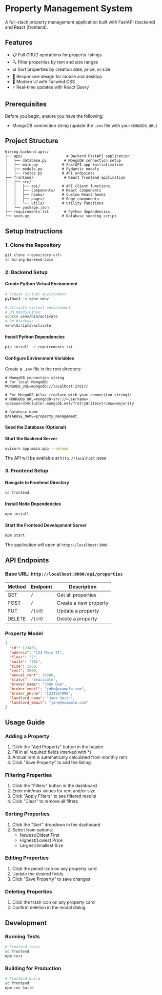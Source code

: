 # Property Management System

A full-stack property management application built with FastAPI (backend) and React (frontend).

## Features

- 📋 Full CRUD operations for property listings
- 🔍 Filter properties by rent and size ranges
- 📊 Sort properties by creation date, price, or size
- 📱 Responsive design for mobile and desktop
- 🎨 Modern UI with Tailwind CSS
- ⚡ Real-time updates with React Query

## Prerequisites

Before you begin, ensure you have the following:
- MongoDB connection string (update the `.env` file with your `MONGODB_URL`)

## Project Structure

```
hiring-backend-apis/
├── app/                    # Backend FastAPI application
│   ├── database.py        # MongoDB connection setup
│   ├── main.py           # FastAPI app initialization
│   ├── models.py         # Pydantic models
│   └── routes.py         # API endpoints
├── frontend/              # React frontend application
│   ├── src/
│   │   ├── api/          # API client functions
│   │   ├── components/   # React components
│   │   ├── hooks/        # Custom React hooks
│   │   ├── pages/        # Page components
│   │   └── utils/        # Utility functions
│   └── package.json
├── requirements.txt       # Python dependencies
└── seed.py               # Database seeding script
```

## Setup Instructions

### 1. Clone the Repository

```bash
git clone <repository-url>
cd hiring-backend-apis
```

### 2. Backend Setup

#### Create Python Virtual Environment

```bash
# Create virtual environment
python3 -m venv venv

# Activate virtual environment
# On macOS/Linux:
source venv/bin/activate
# On Windows:
venv\Scripts\activate
```

#### Install Python Dependencies

```bash
pip install -r requirements.txt
```

#### Configure Environment Variables

Create a `.env` file in the root directory:

```env
# MongoDB connection string
# For local MongoDB:
MONGODB_URL=mongodb://localhost:27017/

# For MongoDB Atlas (replace with your connection string):
# MONGODB_URL=mongodb+srv://<username>:<password>@cluster.mongodb.net/?retryWrites=true&w=majority

# Database name
DATABASE_NAME=property_management
```

#### Seed the Database (Optional)

#### Start the Backend Server

```bash
uvicorn app.main:app --reload
```

The API will be available at `http://localhost:8000`

### 3. Frontend Setup

#### Navigate to Frontend Directory

```bash
cd frontend
```

#### Install Node Dependencies

```bash
npm install
```

#### Start the Frontend Development Server

```bash
npm start
```

The application will open at `http://localhost:3000`

## API Endpoints

### Base URL: `http://localhost:8000/api/properties`

| Method | Endpoint | Description |
|--------|----------|-------------|
| GET    | `/`      | Get all properties |
| POST   | `/`      | Create a new property |
| PUT    | `/{id}`  | Update a property |
| DELETE | `/{id}`  | Delete a property |

### Property Model

```json
{
  "id": 123456,
  "address": "123 Main St",
  "floor": "2",
  "suite": "201",
  "size": 1500,
  "rent": 2500,
  "annual_rent": 30000,
  "status": "available",
  "broker_name": "John Doe",
  "broker_email": "john@example.com",
  "broker_phone": "1234567890",
  "landlord_name": "Jane Smith",
  "landlord_email": "jane@example.com"
}
```

## Usage Guide

### Adding a Property

1. Click the "Add Property" button in the header
2. Fill in all required fields (marked with *)
3. Annual rent is automatically calculated from monthly rent
4. Click "Save Property" to add the listing

### Filtering Properties

1. Click the "Filters" button in the dashboard
2. Enter min/max values for rent and/or size
3. Click "Apply Filters" to see filtered results
4. Click "Clear" to remove all filters

### Sorting Properties

1. Click the "Sort" dropdown in the dashboard
2. Select from options:
   - Newest/Oldest First
   - Highest/Lowest Price
   - Largest/Smallest Size

### Editing Properties

1. Click the pencil icon on any property card
2. Update the desired fields
3. Click "Save Property" to save changes

### Deleting Properties

1. Click the trash icon on any property card
2. Confirm deletion in the modal dialog

## Development

### Running Tests

```bash
# Frontend tests
cd frontend
npm test
```

### Building for Production

```bash
# Frontend build
cd frontend
npm run build
```